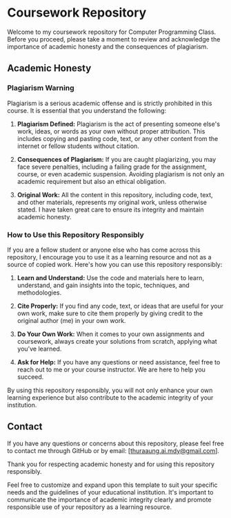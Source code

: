 # Coursework Repository

Welcome to my coursework repository for Computer Programming Class. Before you proceed, please take a moment to review and acknowledge the importance of academic honesty and the consequences of plagiarism.

## Academic Honesty

### Plagiarism Warning

Plagiarism is a serious academic offense and is strictly prohibited in this course. It is essential that you understand the following:

1. **Plagiarism Defined:** Plagiarism is the act of presenting someone else's work, ideas, or words as your own without proper attribution. This includes copying and pasting code, text, or any other content from the internet or fellow students without citation.

2. **Consequences of Plagiarism:** If you are caught plagiarizing, you may face severe penalties, including a failing grade for the assignment, course, or even academic suspension. Avoiding plagiarism is not only an academic requirement but also an ethical obligation.

3. **Original Work:** All the content in this repository, including code, text, and other materials, represents my original work, unless otherwise stated. I have taken great care to ensure its integrity and maintain academic honesty.

### How to Use this Repository Responsibly

If you are a fellow student or anyone else who has come across this repository, I encourage you to use it as a learning resource and not as a source of copied work. Here's how you can use this repository responsibly:

1. **Learn and Understand:** Use the code and materials here to learn, understand, and gain insights into the topic, techniques, and methodologies.

2. **Cite Properly:** If you find any code, text, or ideas that are useful for your own work, make sure to cite them properly by giving credit to the original author (me) in your own work.

3. **Do Your Own Work:** When it comes to your own assignments and coursework, always create your solutions from scratch, applying what you've learned.

4. **Ask for Help:** If you have any questions or need assistance, feel free to reach out to me or your course instructor. We are here to help you succeed.

By using this repository responsibly, you will not only enhance your own learning experience but also contribute to the academic integrity of your institution.

## Contact

If you have any questions or concerns about this repository, please feel free to contact me through GitHub or by email: [thuraaung.ai.mdy@gmail.com].

Thank you for respecting academic honesty and for using this repository responsibly.

Feel free to customize and expand upon this template to suit your specific needs and the guidelines of your educational institution. It's important to communicate the importance of academic integrity clearly and promote responsible use of your repository as a learning resource.
